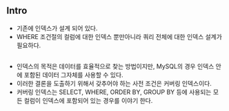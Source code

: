 # 

## Intro 

- 기존에 인덱스가 설계 되어 있다.
- WHERE 조건절의 컬럼에 대한 인덱스 뿐만아니라 쿼리 전체에 대한 인덱스 설계가 필요하다.

## 

- 인덱스의 목적은 데이터를 효율적으로 찾는 방법이지만, MySQL의 경우 인덱스 안에 포함된 데이터 그자체를 사용할 수 있다.
- 이러한 결론을 도출하기 위해서 갖추어야 하는 사전 조건은 커버링 인덱스이다.
- 커버링 인덱스는 SELECT, WHERE, ORDER BY, GROUP BY 등에 사용되는 모든 컬럼이 인덱스에 포함되어 있는 경우를 이야기 한다.
